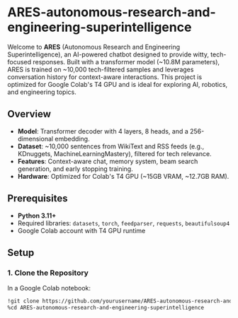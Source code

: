 # ARES-autonomous-research-and-engineering-superintelligence

Welcome to **ARES** (Autonomous Research and Engineering Superintelligence), an AI-powered chatbot designed to provide witty, tech-focused responses. Built with a transformer model (~10.8M parameters), ARES is trained on ~10,000 tech-filtered samples and leverages conversation history for context-aware interactions. This project is optimized for Google Colab's T4 GPU and is ideal for exploring AI, robotics, and engineering topics.

## Overview
- **Model**: Transformer decoder with 4 layers, 8 heads, and a 256-dimensional embedding.
- **Dataset**: ~10,000 sentences from WikiText and RSS feeds (e.g., KDnuggets, MachineLearningMastery), filtered for tech relevance.
- **Features**: Context-aware chat, memory system, beam search generation, and early stopping training.
- **Hardware**: Optimized for Colab's T4 GPU (~15GB VRAM, ~12.7GB RAM).

## Prerequisites
- **Python 3.11+**
- Required libraries: `datasets`, `torch`, `feedparser`, `requests`, `beautifulsoup4`
- Google Colab account with T4 GPU runtime

## Setup
### 1. Clone the Repository
In a Google Colab notebook:
```bash
!git clone https://github.com/yourusername/ARES-autonomous-research-and-engineering-superintelligence.git
%cd ARES-autonomous-research-and-engineering-superintelligence

